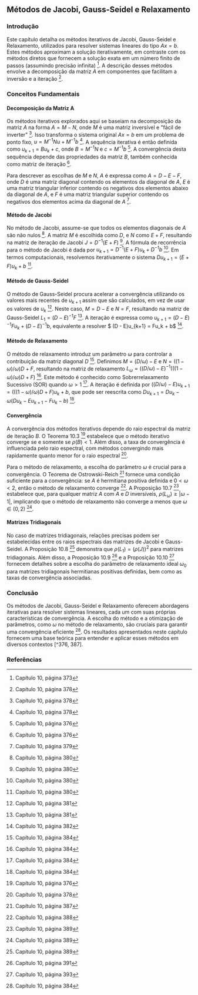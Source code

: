 ## Métodos de Jacobi, Gauss-Seidel e Relaxamento

### Introdução
Este capítulo detalha os métodos iterativos de Jacobi, Gauss-Seidel e Relaxamento, utilizados para resolver sistemas lineares do tipo $Ax = b$. Estes métodos aproximam a solução iterativamente, em contraste com os métodos diretos que fornecem a solução exata em um número finito de passos (assumindo precisão infinita) [^373]. A descrição desses métodos envolve a decomposição da matriz $A$ em componentes que facilitam a inversão e a iteração [^378].

### Conceitos Fundamentais
#### Decomposição da Matriz A
Os métodos iterativos explorados aqui se baseiam na decomposição da matriz $A$ na forma $A = M - N$, onde $M$ é uma matriz inversível e "fácil de inverter" [^378]. Isso transforma o sistema original $Ax = b$ em um problema de ponto fixo, $u = M^{-1}Nu + M^{-1}b$ [^378]. A sequência iterativa é então definida como $u_{k+1} = Bu_k + c$, onde $B = M^{-1}N$ e $c = M^{-1}b$ [^376]. A convergência desta sequência depende das propriedades da matriz $B$, também conhecida como matriz de iteração [^376].

Para descrever as escolhas de $M$ e $N$, $A$ é expressa como $A = D - E - F$, onde $D$ é uma matriz diagonal contendo os elementos da diagonal de $A$, $E$ é uma matriz triangular inferior contendo os negativos dos elementos abaixo da diagonal de $A$, e $F$ é uma matriz triangular superior contendo os negativos dos elementos acima da diagonal de $A$ [^379].

#### Método de Jacobi
No método de Jacobi, assume-se que todos os elementos diagonais de $A$ são não nulos [^380]. A matriz $M$ é escolhida como $D$, e $N$ como $E + F$, resultando na matriz de iteração de Jacobi $J = D^{-1}(E + F)$ [^380]. A fórmula de recorrência para o método de Jacobi é dada por $u_{k+1} = D^{-1}(E + F)u_k + D^{-1}b$ [^380]. Em termos computacionais, resolvemos iterativamente o sistema $Du_{k+1} = (E + F)u_k + b$ [^380].

#### Método de Gauss-Seidel
O método de Gauss-Seidel procura acelerar a convergência utilizando os valores mais recentes de $u_{k+1}$ assim que são calculados, em vez de usar os valores de $u_k$ [^381]. Neste caso, $M = D - E$ e $N = F$, resultando na matriz de Gauss-Seidel $L_1 = (D - E)^{-1}F$ [^381]. A iteração é expressa como $u_{k+1} = (D - E)^{-1}Fu_k + (D - E)^{-1}b$, equivalente a resolver $ (D - E)u_{k+1} = Fu_k + b$ [^382].

#### Método de Relaxamento
O método de relaxamento introduz um parâmetro $\omega$ para controlar a contribuição da matriz diagonal $D$ [^384]. Definimos $M = (D/\omega) - E$ e $N = ((1 - \omega)/\omega)D + F$, resultando na matriz de relaxamento $L_\omega = ( (D/\omega) - E)^{-1} ( ((1 - \omega)/\omega)D + F)$ [^384]. Este método é conhecido como Sobrerrelaxamento Sucessivo (SOR) quando $\omega > 1$ [^384]. A iteração é definida por $( (D/\omega) - E)u_{k+1} = ( ((1 - \omega)/\omega)D + F)u_k + b$, que pode ser reescrita como $Du_{k+1} = Du_k - \omega (Du_k - Eu_{k+1} - Fu_k - b)$ [^384].

#### Convergência
A convergência dos métodos iterativos depende do raio espectral da matriz de iteração $B$. O Teorema 10.3 [^376] estabelece que o método iterativo converge se e somente se $\rho(B) < 1$. Além disso, a taxa de convergência é influenciada pelo raio espectral, com métodos convergindo mais rapidamente quanto menor for o raio espectral [^378].

Para o método de relaxamento, a escolha do parâmetro $\omega$ é crucial para a convergência. O Teorema de Ostrowski-Reich [^387] fornece uma condição suficiente para a convergência: se $A$ é hermitiana positiva definida e $0 < \omega < 2$, então o método de relaxamento converge [^388]. A Proposição 10.7 [^389] estabelece que, para qualquer matriz $A$ com $A$ e $D$ inversíveis, $\rho(L_\omega) \geq |\omega - 1|$, implicando que o método de relaxamento não converge a menos que $\omega \in (0, 2)$ [^389].

#### Matrizes Tridiagonais
No caso de matrizes tridiagonais, relações precisas podem ser estabelecidas entre os raios espectrais das matrizes de Jacobi e Gauss-Seidel. A Proposição 10.8 [^389] demonstra que $\rho(L_1) = (\rho(J))^2$ para matrizes tridiagonais. Além disso, a Proposição 10.9 [^391] e a Proposição 10.10 [^393] fornecem detalhes sobre a escolha do parâmetro de relaxamento ideal $\omega_0$ para matrizes tridiagonais hermitianas positivas definidas, bem como as taxas de convergência associadas.

### Conclusão
Os métodos de Jacobi, Gauss-Seidel e Relaxamento oferecem abordagens iterativas para resolver sistemas lineares, cada um com suas próprias características de convergência. A escolha do método e a otimização de parâmetros, como $\omega$ no método de relaxamento, são cruciais para garantir uma convergência eficiente [^384]. Os resultados apresentados neste capítulo fornecem uma base teórica para entender e aplicar esses métodos em diversos contextos [^376, 387].

### Referências
[^373]: Capítulo 10, página 373
[^376]: Capítulo 10, página 376
[^378]: Capítulo 10, página 378
[^379]: Capítulo 10, página 379
[^380]: Capítulo 10, página 380
[^381]: Capítulo 10, página 381
[^382]: Capítulo 10, página 382
[^384]: Capítulo 10, página 384
[^387]: Capítulo 10, página 387
[^388]: Capítulo 10, página 388
[^389]: Capítulo 10, página 389
[^391]: Capítulo 10, página 391
[^393]: Capítulo 10, página 393
<!-- END -->